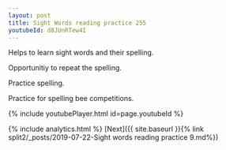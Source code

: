 ```yaml
---
layout: post
title: Sight Words reading practice 255
youtubeId: d8JUnRTew4I
---
```

 
 
Helps to learn sight words and their spelling.

Opportunitiy to repeat the spelling. 

Practice spelling. 
 
Practice for spelling bee competitions. 
 
{% include youtubePlayer.html id=page.youtubeId %}
 
 
{% include analytics.html %} 
[Next]({{ site.baseurl }}{% link  split2/_posts/2019-07-22-Sight words reading practice 9.md%})
 

